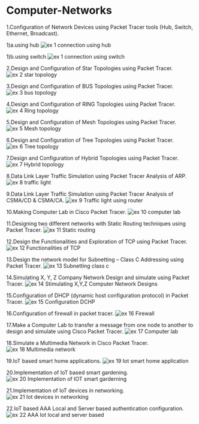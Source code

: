 # Computer-Networks
1.Configuration of Network Devices using Packet Tracer tools (Hub,
Switch, Ethernet, Broadcast).

1)a.using hub
 ![ex 1 connection using hub](https://github.com/rohithbab/Computer-Networks/assets/129184107/b24fde86-e161-4aa5-a96a-3c8b8f4a72cc)

1)b.using switch
![ex 1 connection using switch](https://github.com/rohithbab/Computer-Networks/assets/129184107/58e9f078-f0f6-43e9-af9f-28917ecd1d3f)

 2.Design and Configuration of Star Topologies using Packet Tracer.
 ![ex 2 star topology](https://github.com/rohithbab/Computer-Networks/assets/129184107/210ed39b-168b-4b0c-ad83-2191d47e2ecd)

 3.Design and Configuration of BUS Topologies using Packet Tracer.
 ![ex 3 bus topology](https://github.com/rohithbab/Computer-Networks/assets/129184107/a4b806bf-c5fe-477d-a28a-2691b13b400e)

4.Design and Configuration of RING Topologies using Packet Tracer.
![ex 4 Ring topology](https://github.com/rohithbab/Computer-Networks/assets/129184107/42eac4a4-6aa4-470f-b417-d999ef51629d)

5.Design and Configuration of Mesh Topologies using Packet Tracer.
![ex 5 Mesh topology](https://github.com/rohithbab/Computer-Networks/assets/129184107/77313b8b-8ced-4120-8c28-f223c791930c)

6.Design and Configuration of Tree Topologies using Packet Tracer.
![ex 6 Tree topology](https://github.com/rohithbab/Computer-Networks/assets/129184107/1529c11d-70ff-40fa-81ba-e94bd532e3a7)

7.Design and Configuration of Hybrid Topologies using Packet Tracer.
![ex 7 Hybrid topology](https://github.com/rohithbab/Computer-Networks/assets/129184107/a9282e19-773d-4f69-80f0-86f2836f01ec)

8.Data Link Layer Traffic Simulation using Packet Tracer Analysis of ARP.
![ex 8 traffic light](https://github.com/rohithbab/Computer-Networks/assets/129184107/a71fe10a-f4c4-4320-980f-6b6261ff26da)

9.Data Link Layer Traffic Simulation using Packet Tracer Analysis of CSMA/CD & CSMA/CA.
![ex 9 Traffic light using router](https://github.com/rohithbab/Computer-Networks/assets/129184107/b4aadc3e-b480-490a-90bc-43dd97805c23)

10.Making Computer Lab in Cisco Packet Tracer.
![ex 10 computer lab](https://github.com/rohithbab/Computer-Networks/assets/129184107/ce9b53c4-2a40-4064-87d3-721210918365)

11.Designing two different networks with Static Routing techniques using Packet Tracer.
![ex 11 Static routing](https://github.com/rohithbab/Computer-Networks/assets/129184107/495758c7-838d-440b-b3e2-3272687ae471)

12.Design the Functionalities and Exploration of TCP using Packet Tracer.
![ex 12 Functionalities of TCP](https://github.com/rohithbab/Computer-Networks/assets/129184107/4d8aee49-3ce7-451f-ac18-ac015eeb7e82)

13.Design the network model for Subnetting – Class C Addressing using Packet Tracer.
![ex 13  Subnetting class c](https://github.com/rohithbab/Computer-Networks/assets/129184107/7a521eec-d7b8-425e-a8f7-852bb5fdc35f)

14.Simulating X, Y, Z Company Network Design and simulate using Packet Tracer.
![ex 14 Stimulating X,Y,Z Computer Network Designs](https://github.com/rohithbab/Computer-Networks/assets/129184107/2d034435-4105-4991-9eef-405d034a2715)

15.Configuration of DHCP (dynamic host configuration protocol) in Packet Tracer.
![ex 15 Configuration DCHP](https://github.com/rohithbab/Computer-Networks/assets/129184107/740ca7f8-ee5a-4064-83f2-b6259cb08916)

16.Configuration of firewall in packet tracer.
![ex 16 Firewall](https://github.com/rohithbab/Computer-Networks/assets/129184107/4e16503d-4b59-4909-b0ef-f5e0a62df5ea)

17.Make a Computer Lab to transfer a message from one node to another to design and simulate using Cisco Packet Tracer.
![ex 17 Computer lab](https://github.com/rohithbab/Computer-Networks/assets/129184107/2081a680-75a4-48f3-ba94-63d32b332567)

18.Simulate a Multimedia Network in Cisco Packet Tracer.
![ex 18 Multimedia network](https://github.com/rohithbab/Computer-Networks/assets/129184107/6eafaa75-dd3f-4cfe-982a-e2e00264c9b8)

19.IoT based smart home applications. 
![ex 19 Iot smart home application](https://github.com/rohithbab/Computer-Networks/assets/129184107/e231f09a-bef3-4ae1-8fb9-8b12676d7792)

20.Implementation of IoT based smart gardening.
![ex 20 Implementation of IOT smart garderning](https://github.com/rohithbab/Computer-Networks/assets/129184107/5235509e-3213-4d8f-af99-e2647a6f94c7)

21.Implementation of IoT devices in networking.
![ex 21 Iot devices in networking](https://github.com/rohithbab/Computer-Networks/assets/129184107/e7bcdf06-b75b-41bb-a88f-b9afda17f1e0)

22.IoT based AAA Local and Server based authentication configuration. 
![ex 22 AAA Iot local and server based](https://github.com/rohithbab/Computer-Networks/assets/129184107/5f6c4573-02b9-41ce-9db0-0f7e21303a0f)






